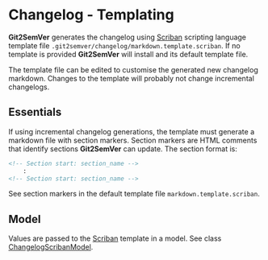﻿---
uid: changelog-templating
---

# Changelog - Templating

**Git2SemVer** generates the changelog using [Scriban](https://github.com/scriban/scriban) scripting language template file `.git2semver/changelog/markdown.template.scriban`.
If no template is provided **Git2SemVer** will install and its default template file.

The template file can be edited to customise the generated new changelog markdown. 
Changes to the template will probably not change incremental changelogs.

## Essentials

If using incremental changelog generations, the template must generate a markdown file with section markers. 
Section markers are HTML comments that identify sections **Git2SemVer** can update. The section format is:

```html
<!-- Section start: section_name -->
    :
<!-- Section start: section_name -->
```

See section markers in the default template file `markdown.template.scriban`.

## Model

Values are passed to the [Scriban](https://github.com/scriban/scriban) template in a model. See class 
[ChangelogScribanModel](https://https://github.com/NoeticTools/Git2SemVer.MSBuild/blob/main/src/Framework/ChangeLogging/ChangelogScribanModel.cs).
